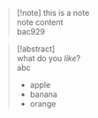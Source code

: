 <!-- ## format

>[!example] ~~del~~ *em*  <span style="color: red">red</span> 
> ````md
> >[!example] ~~del~~ *em*  <span style="color: red">red</span> 
> ````



## nested callouts

> [!note] **outer** callout       
> outer content
>>[!success] **nested** callout
> > ````md
> > >[!note] outer callout  
> > >  outer content     
> > >>[!success] nested callout  
> > ````

>[!note] outer title
> outer content
>>[!success] nested callout
> > nested content


> [!abstract]   
> what do you *like*?
> - apple
> - banana
> - orange



## foldable 
> [!faq]- Are callouts foldable?  
> Yes! In a foldable callout, the contents are hidden when the callout is collapsed.  

> [!faq]+ Are callouts foldable?   
> Yes! In a foldable callout, the contents are hidden when the callout is collapsed.


> [!summary]+
> what do you *like*?
> - apple
> - banana
> - orange




## default title
>[!info]
> first line is empty.  
> content of  the **info** callout.


> [!abstract]  
> first line is empty but two \<br \>
> - apple
> - banana
> - orange

## type dont exist

>[!dontexist] This is a **note** callout.  
> This is the content!  
  


## Single line

>[!info] This is a singleLine callout.

>[!info]+ singleLine callout with `+`. -->



>[!note] this is a note         
> note content     
> bac929


> [!abstract]  
> what do you *like*?          
> abc
> - apple
> - banana
> - orange